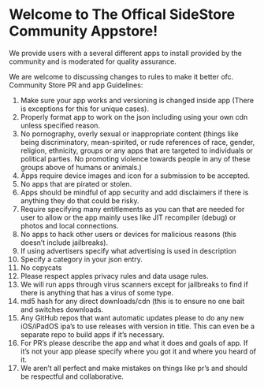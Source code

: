 # Welcome to The Offical SideStore Community Appstore!

We provide users with a several different apps to install provided by the community and is moderated for quality assurance.

We are welcome to discussing changes to rules to make it better ofc.
Community Store PR and app Guidelines:

1. Make sure your app works and versioning is changed inside app (There is exceptions for this for unique cases).
2. Properly format app to work on the json including using your own cdn unless specified reason.
3. No pornography, overly sexual or inappropriate content (things like being discriminatory, mean-spirited, or rude references of race, gender, religion, ethnicity, groups or any apps that are targeted to individuals or political parties. No promoting violence towards people in any of these groups above of humans or animals.)
4. Apps require device images and icon for a submission to be accepted.
5. No apps that are pirated or stolen.
6. Apps should be mindful of app security and add disclaimers if there is anything they do that could be risky.
7. Require specifying many entitlements as you can that are needed for user to allow or the app mainly uses like JIT recompiler (debug) or photos and local connections.
8. No apps to hack other users or devices for malicious reasons (this doesn’t include jailbreaks).
9. If using advertisers specify what advertising is used in description
10. Specify a category in your json entry.
11. No copycats
12. Please respect apples privacy rules and data usage rules. 
13. We will run apps through virus scanners except for jailbreaks to find if there is anything that has a virus of some type.
14. md5 hash for any direct downloads/cdn (this is to ensure no one bait and switches downloads.
15. Any GitHub repos that want automatic updates please to do any new iOS/iPadOS ipa’s to use releases with version in title. This can even be a separate repo to build apps if it’s necessary.
16. For PR’s please describe the app and what it does and goals of app. If it’s not your app please specify where you got it and where you heard of it.
17. We aren’t all perfect and make mistakes on things like pr’s and should be respectful and collaborative.
